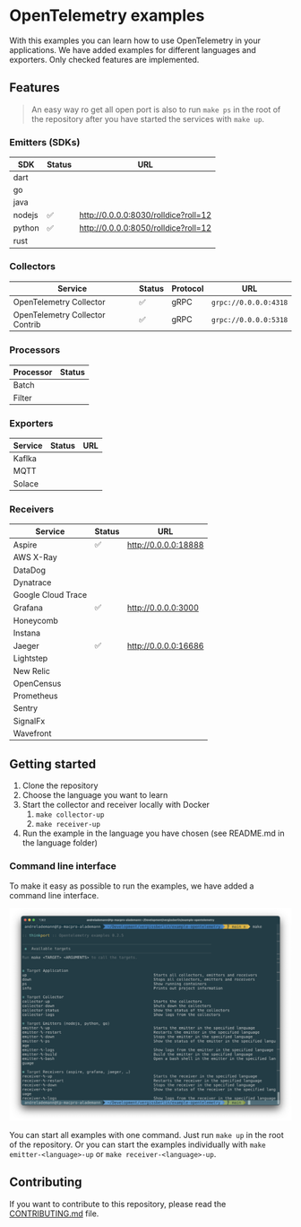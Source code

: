# OpenTelemetry examples

With this examples you can learn how to use OpenTelemetry in your applications.
We have added examples for different languages and exporters.
Only checked features are implemented.

## Features

> An easy way ro get all open port is also to run `make ps` in the root of the repository after you have started the services with `make up`.

### Emitters (SDKs)

|  SDK   | Status |                  URL                   |
| ------ | ------ | -------------------------------------- |
| dart   |        |                                        |
| go     |        |                                        |
| java   |        |                                        |
| nodejs | ✅      | <http://0.0.0.0:8030/rolldice?roll=12> |
| python | ✅      | <http://0.0.0.0:8050/rolldice?roll=12> |
| rust   |        |                                        |

### Collectors

|             Service             | Status | Protocol |          URL          |
| ------------------------------- | ------ | -------- | --------------------- |
| OpenTelemetry Collector         | ✅      | gRPC     | `grpc://0.0.0.0:4318` |
| OpenTelemetry Collector Contrib | ✅      | gRPC     | `grpc://0.0.0.0:5318` |

### Processors

| Processor | Status |
| --------- | ------ |
| Batch     |        |
| Filter    |        |

### Exporters

| Service | Status | URL |
| ------- | ------ | --- |
| Kaflka  |        |     |
| MQTT    |        |     |
| Solace  |        |     |

### Receivers

|      Service       | Status |          URL           |
| ------------------ | ------ | ---------------------- |
| Aspire             | ✅      | <http://0.0.0.0:18888> |
| AWS X-Ray          |        |                        |
| DataDog            |        |                        |
| Dynatrace          |        |                        |
| Google Cloud Trace |        |                        |
| Grafana            | ✅      | <http://0.0.0.0:3000>  |
| Honeycomb          |        |                        |
| Instana            |        |                        |
| Jaeger             | ✅      | <http://0.0.0.0:16686> |
| Lightstep          |        |                        |
| New Relic          |        |                        |
| OpenCensus         |        |                        |
| Prometheus         |        |                        |
| Sentry             |        |                        |
| SignalFx           |        |                        |
| Wavefront          |        |                        |

## Getting started

1. Clone the repository
2. Choose the language you want to learn
3. Start the collector and receiver locally with Docker
    1. `make collector-up`
    2. `make receiver-up`
4. Run the example in the language you have chosen (see README.md in the language folder)

### Command line interface

To make it easy as possible to run the examples, we have added a command line interface.

![Command line interface with make](docs/cli.png)

You can start all examples with one command. Just run `make up` in the root of the repository. Or you can start the examples individually with `make emitter-<language>-up` or `make receiver-<language>-up`.

## Contributing

If you want to contribute to this repository, please read the [CONTRIBUTING.md](CONTRIBUTING.md) file.
